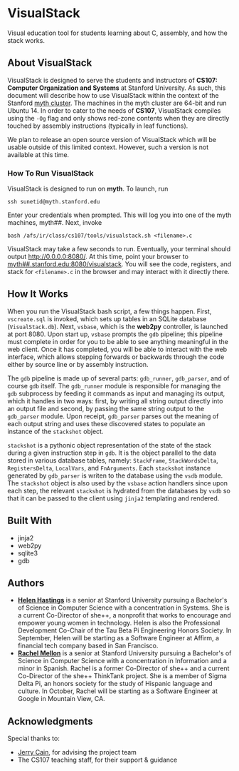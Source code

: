 # VisualStack
Visual education tool for students learning about C, assembly, and how the stack works.

## About VisualStack
VisualStack is designed to serve the students and instructors of **CS107: Computer Organization and Systems** at Stanford University. As such, this document will describe how to use VisualStack within the context of the Stanford [myth cluster](https://web.stanford.edu/class/cs107/guide_editors.html). The machines in the myth cluster are 64-bit and run Ubuntu 14. In order to cater to the needs of **CS107**, VisualStack compiles using the `-Og` flag and only shows red-zone contents when they are directly touched by assembly instructions (typically in leaf functions).

We plan to release an open source version of VisualStack which will be usable outside of this limited context. However, such a version is not available at this time.

### How To Run VisualStack
VisualStack is designed to run on **myth**. To launch, run
```
ssh sunetid@myth.stanford.edu
```
Enter your credentials when prompted. This will log you into one of the myth machines, myth##.
Next, invoke
```
bash /afs/ir/class/cs107/tools/visualstack.sh <filename>.c
```

VisualStack may take a few seconds to run. Eventually, your terminal should output http://0.0.0.0:8080/. At this time, point your browser to [myth##.stanford.edu:8080/visualstack](myth##.stanford.edu:8080/visualstack). You will see the code, registers, and stack for `<filename>.c` in the browser and may interact with it directly there.

## How It Works

When you run the VisualStack bash script, a few things happen. First, `vscreate.sql` is invoked, which sets up tables in an SQLite database (`VisualStack.db`). Next, `vsbase`, which is the **web2py** controller, is launched at port 8080. Upon start up, `vsbase` prompts the `gdb` pipeline; this pipeline must complete in order for you to be able to see anything meaningful in the web client. Once it has completed, you will be able to interact with the web interface, which allows stepping forwards or backwards through the code either by source line or by assembly instruction.

The `gdb` pipeline is made up of several parts: `gdb_runner`, `gdb_parser`, and of course `gdb` itself. The `gdb_runner` module is responsible for managing the `gdb` subprocess by feeding it commands as input and managing its output, which it handles in two ways: first, by writing all string output directly into an output file and second, by passing the same string output to the `gdb_parser` module. Upon receipt, `gdb_parser` parses out the meaning of each output string and uses these discovered states to populate an instance of the `stackshot` object.

`stackshot` is a pythonic object representation of the state of the stack during a given instruction step in `gdb`. It is the object parallel to the data stored in various database tables, namely: `StackFrame`, `StackWordsDelta`, `RegistersDelta`, `LocalVars`, and `FnArguments`. Each `stackshot` instance generated by `gdb_parser` is writen to the database using the `vsdb` module. The `stackshot` object is also used by the `vsbase` action handlers since upon each step, the relevant `stackshot` is hydrated from the databases by `vsdb` so that it can be passed to the client using `jinja2` templating and rendered.

## Built With

* jinja2
* web2py
* sqlite3
* gdb

## Authors

* [**Helen Hastings**](https://github.com/he1en) is a senior at Stanford University pursuing a Bachelor's of Science in Computer Science with a concentration in Systems. She is a current Co-Director of she++, a nonprofit that works to encourage and empower young women in technology. Helen is also the Professional Development Co-Chair of the Tau Beta Pi Engineering Honors Society. In September, Helen will be starting as a Software Engineer at Affirm, a financial tech company based in San Francisco.
* [**Rachel Mellon**](https://github.com/rbmellon) is a senior at Stanford University pursuing a Bachelor's of Science in Computer Science with a concentration in Information and a minor in Spanish. Rachel is a former Co-Director of she++ and a current Co-Director of the she++ ThinkTank project. She is a member of Sigma Delta Pi, an honors society for the study of Hispanic language and culture. In October, Rachel will be starting as a Software Engineer at Google in Mountain View, CA.

## Acknowledgments

Special thanks to:
* [Jerry Cain](https://github.com/jerrycainjr), for advising the project team
* The CS107 teaching staff, for their support & guidance

